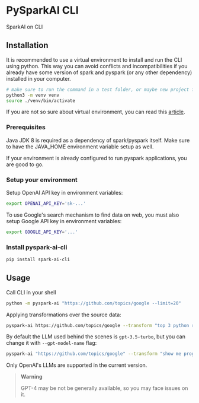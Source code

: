 # PySparkAI CLI

SparkAI on CLI

## Installation

It is recommended to use a virtual environment to install and run the CLI using python. This way you can avoid conflicts and incompatibilities if you already have some version of spark and pyspark (or any other dependency) installed in your computer.

```sh
# make sure to run the command in a test folder, or maybe new project folder
python3 -m venv venv
source ./venv/bin/activate
```

If you are not so sure about virtual environment, you can read this [article](https://medium.com/@pdx.lucasm/python-virtual-environments-18ee3e8d2c3f).

### Prerequisites

Java JDK 8 is required as a dependency of spark/pyspark itself. Make sure to have the JAVA_HOME environment variable setup as well.

If your environment is already configured to run pyspark applications, you are good to go.

### Setup your environment

Setup OpenAI API key in environment variables:

```sh
export OPENAI_API_KEY='sk-...'
```

To use Google's search mechanism to find data on web, you must also setup Google API key in environment variables:

```sh
export GOOGLE_API_KEY='...'
```

### Install pyspark-ai-cli

```sh
pip install spark-ai-cli
```

## Usage

Call CLI in your shell

```sh
python -m pyspark-ai "https://github.com/topics/google --limit=20"
```

Applying transformations over the source data:

```sh
pyspark-ai https://github.com/topics/google --transform "top 3 python repos with more stars"
```

By default the LLM used behind the scenes is `gpt-3.5-turbo`, but you can change it with `--gpt-model-name` flag:

```sh
pyspark-ai "https://github.com/topics/google" --transform "show me programming languages by stars from the most stared to the less stared" --gpt-model-name "gpt-4" --limit 20
```

Only OpenAI's LLMs are supported in the current version.

> **Warning**
>
> GPT-4 may be not be generally available, so you may face issues on it.  